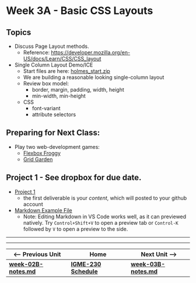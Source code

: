 # Week 3A - Basic CSS Layouts

## Topics
- Discuss Page Layout methods.
    - Reference: https://developer.mozilla.org/en-US/docs/Learn/CSS/CSS_layout
- Single Column Layout Demo/ICE
    - Start files are here: [holmes_start.zip](https://github.com/tonethar/IGME-230-Master/blob/master/exercises/week-4/holmes_start.zip)
    - We are building a reasonable looking single-column layout
    - Review box model:
        - border, margin, padding, width, height
        - min-width, min-height
    - CSS
        - font-variant
        - attribute selectors
        
## Preparing for Next Class:
- Play two web-development games:
    - [Flexbox Froggy](http://flexboxfroggy.com)
    - [Grid Garden](http://cssgridgarden.com)

## Project 1 - See dropbox for due date.
- [Project 1](../projects/project-1.md)
    - the first deliverable is your *content*, which will posted to your github account
- [Markdown Example File](../projects/_supporting-files/steam-invaders-demo.md.zip)
    - Note: Editing Markdown in VS Code works well, as it can previewed natively.  Try `Control+Shift+V` to open a preview tab or `Control-K` followed by `V` to open a preview to the side.

<hr><hr>

| <-- Previous Unit | Home | Next Unit -->
| --- | --- | --- 
| [**week-02B-notes.md**](week-02B-notes.md)     |  [**IGME-230 Schedule**](../schedule.md) | [**week-03B-notes.md**](week-03B-notes.md)
